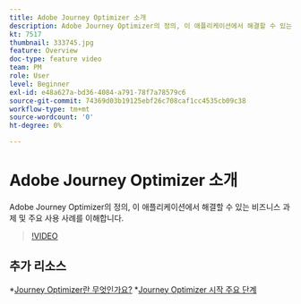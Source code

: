 ```yaml
---
title: Adobe Journey Optimizer 소개
description: Adobe Journey Optimizer의 정의, 이 애플리케이션에서 해결할 수 있는 비즈니스 과제 및 주요 사용 사례를 이해합니다.
kt: 7517
thumbnail: 333745.jpg
feature: Overview
doc-type: feature video
team: PM
role: User
level: Beginner
exl-id: e48a627a-bd36-4084-a791-78f7a78579c6
source-git-commit: 74369d03b19125ebf26c708caf1cc4535cb09c38
workflow-type: tm+mt
source-wordcount: '0'
ht-degree: 0%

---
```


# Adobe Journey Optimizer 소개

Adobe Journey Optimizer의 정의, 이 애플리케이션에서 해결할 수 있는 비즈니스 과제 및 주요 사용 사례를 이해합니다.

>[!VIDEO](https://video.tv.adobe.com/v/333745?quality=12)

## 추가 리소스

*[Journey Optimizer란 무엇인가요?](https://experienceleague.adobe.com/docs/journey-optimizer/using/get-started/get-started.html?lang=ko)
*[Journey Optimizer 시작 주요 단계](https://experienceleague.adobe.com/docs/journey-optimizer/using/get-started/quick-start.html?lang=ko)
